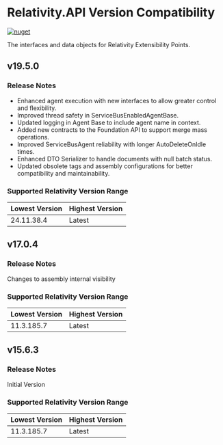 # Relativity.API Version Compatibility

[![nuget](https://img.shields.io/nuget/v/Relativity.API.svg)](https://www.nuget.org/packages/Relativity.API)

The interfaces and data objects for Relativity Extensibility Points.
## v19.5.0

### Release Notes

- Enhanced agent execution with new interfaces to allow greater control and flexibility.
- Improved thread safety in ServiceBusEnabledAgentBase.
- Updated logging in Agent Base to include agent name in context.
- Added new contracts to the Foundation API to support merge mass operations.
- Improved ServiceBusAgent reliability with longer AutoDeleteOnIdle times.
- Enhanced DTO Serializer to handle documents with null batch status.
- Updated obsolete tags and assembly configurations for better compatibility and maintainability.

### Supported Relativity Version Range

Lowest Version | Highest Version
--- | ---
24.11.38.4 | Latest

## v17.0.4

### Release Notes

Changes to assembly internal visibility

### Supported Relativity Version Range

Lowest Version | Highest Version
--- | ---
11.3.185.7 | Latest

## v15.6.3

### Release Notes

Initial Version

### Supported Relativity Version Range

Lowest Version | Highest Version
--- | ---
11.3.185.7 | Latest
